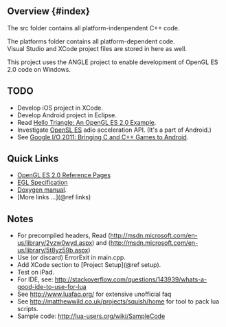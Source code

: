 Overview {#index}
--------

The src folder contains all platform-indenpendent C++ code.

The platforms folder contains all platform-dependent code.  
Visual Studio and XCode project files are stored in here as well.

This project uses the ANGLE project to enable development of OpenGL ES 2.0 code on Windows.

TODO
----

- Develop iOS project in XCode.
- Develop Android project in Eclipse.
- Read [Hello Triangle: An OpenGL ES 2.0 Example](http://www.khronos.org/assets/uploads/books/openglr_es_20_programming_guide_sample.pdf).
- Investigate [OpenSL ES](http://www.khronos.org/opensles/) adio acceleration API. 
  (It's a part of Android.)
- See [Google I/O 2011: Bringing C and C++ Games to Android](http://www.youtube.com/watch?v=5yorhsSPFG4).
  
Quick Links
-----------

- [OpenGL ES 2.0 Reference Pages](http://www.khronos.org/opengles/sdk/docs/man/)
- [EGL Specification](http://www.khronos.org/registry/egl/specs/eglspec.1.4.20110406.pdf)
- [Doxygen manual](file:///C:/Program%20Files/doxygen/html/markdown.html).
- [More links ...](@ref links)

Notes
-----

- For precompiled headers, Read (http://msdn.microsoft.com/en-us/library/2yzw0wyd.aspx) and (http://msdn.microsoft.com/en-us/library/5t8yz59b.aspx)
- Use (or discard) ErrorExit in main.cpp.
- Add XCode section to [Project Setup](@ref setup).
- Test on iPad.
- For IDE, see: http://stackoverflow.com/questions/143939/whats-a-good-ide-to-use-for-lua
- See http://www.luafaq.org/ for extensive unofficial faq
- See http://matthewwild.co.uk/projects/squish/home for tool to pack lua scripts.
- Sample code: http://lua-users.org/wiki/SampleCode
